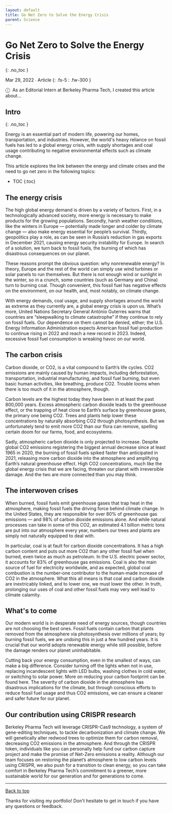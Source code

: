 ```yaml
---
layout: default
title: Go Net Zero to Solve the Energy Crisis
parent: Science
---
```


# Go Net Zero to Solve the Energy Crisis
{: .no_toc }

Mar 29, 2022 ∙ Article
{: .fs-5 : .fw-300 }

<span class="icon">&#9432;</span>&nbsp;&nbsp;As an Editorial Intern at Berkeley Pharma Tech, I created this article about...

## Intro
{: .no_toc }

Energy is an essential part of modern life, powering our homes, transportation, and industries. However, the world's heavy reliance on fossil fuels has led to a global energy crisis, with supply shortages and coal usage contributing to negative environmental effects such as climate change.

This article explores the link between the energy and climate crises and the need to go net zero in the following topics:

- TOC
{:toc} 

## The energy crisis

The high global energy demand is driven by a variety of factors. First, in a technologically advanced society, more energy is necessary to make products for the growing populations. Secondly, harsh weather conditions, like the winters in Europe — potentially made longer and colder by climate change — also make energy essential for people’s survival. Thirdly, geopolitics play a role, as can be seen in Russia’s reduction in gas exports in December 2021, causing energy security instability for Europe. In search of a solution, we turn back to fossil fuels, the burning of which has disastrous consequences on our planet.

These reasons prompt the obvious question: why nonrenewable energy? In theory, Europe and the rest of the world can simply use wind turbines or solar panels to run themselves. But there is not enough wind or sunlight in the winter, so in a crunch, some countries (such as Germany and China) turn to burning coal. Though convenient, this fossil fuel has negative effects on the environment, on our health, and, most notably, on climate change.

With energy demands, coal usage, and supply shortages around the world as extreme as they currently are, a global energy crisis is upon us. What’s more, United Nations Secretary General António Guterres warns that countries are “sleepwalking to climate catastrophe” if they continue to rely on fossil fuels. Our dependence on them cannot be denied, either; the U.S. Energy Information Administration expects American fossil fuel production to continue rising in 2022 and reach a new record in 2023. Indeed, excessive fossil fuel consumption is wreaking havoc on our world.

## The carbon crisis

Carbon dioxide, or CO2, is a vital compound to Earth’s life cycles. CO2 emissions are mainly caused by human impacts, including deforestation, transportation, industrial manufacturing, and fossil fuel burning, but even basic human activities, like breathing, produce CO2. Trouble looms when there is too much of it in the atmosphere, though.

Carbon levels are the highest today they have been in at least the past 800,000 years. Excess atmospheric carbon dioxide leads to the greenhouse effect, or the trapping of heat close to Earth’s surface by greenhouse gases, the primary one being CO2. Trees and plants help lower these concentrations by naturally absorbing CO2 through photosynthesis. But we unfortunately tend to emit more CO2 than our flora can remove, spelling certain doom for our farms, food, and ecosystems.

Sadly, atmospheric carbon dioxide is only projected to increase. Despite global CO2 emissions registering the biggest annual decrease since at least 1965 in 2020, the burning of fossil fuels spiked faster than anticipated in 2021, releasing more carbon dioxide into the atmosphere and amplifying Earth’s natural greenhouse effect. High CO2 concentrations, much like the global energy crisis that we are facing, threaten our planet with irreversible damage. And the two are more connected than you may think.

## The interwoven crises

When burned, fossil fuels emit greenhouse gases that trap heat in the atmosphere, making fossil fuels the driving force behind climate change. In the United States, they are responsible for over 80% of greenhouse gas emissions — and 98% of carbon dioxide emissions alone. And while natural processes can take in some of this CO2, an estimated 4.1 billion metric tons are put into our atmosphere every year, numbers our trees and plants are simply not naturally equipped to deal with.

In particular, coal is at fault for carbon dioxide concentrations. It has a high carbon content and puts out more CO2 than any other fossil fuel when burned, even twice as much as petroleum. In the U.S. electric power sector, it accounts for 83% of greenhouse gas emissions. Coal is also the main source of fuel for electricity worldwide, and as expected, global coal combustion is the number-one contributor to the human-made increase of CO2 in the atmosphere. What this all means is that coal and carbon dioxide are inextricably linked, and to lower one, we must lower the other. In truth, prolonging our uses of coal and other fossil fuels may very well lead to climate calamity.

## What's to come

Our modern world is in desperate need of energy sources, though countries are not choosing the best ones. Fossil fuels contain carbon that plants removed from the atmosphere via photosynthesis over millions of years; by burning fossil fuels, we are undoing this in just a few hundred years. It is crucial that our world adopts renewable energy while still possible, before the damage renders our planet uninhabitable.

Cutting back your energy consumption, even in the smallest of ways, can make a big difference. Consider turning off the lights when not in use, replacing incandescent lights with LED bulbs, washing clothes in cold water, or switching to solar power. More on reducing your carbon footprint can be found here. The severity of carbon dioxide in the atmosphere has disastrous implications for the climate, but through conscious efforts to reduce fossil fuel usage and thus CO2 emissions, we can ensure a cleaner and safer future for our planet.

## Our contribution using CRISPR research

Berkeley Pharma Tech will leverage CRISPR-Cas9 technology, a system of gene-editing techniques, to tackle decarbonization and climate change. We will genetically alter redwood trees to optimize them for carbon removal, decreasing CO2 emissions in the atmosphere. And through the CRISPR token, individuals like you can personally help fund our carbon capture project and make the promise of Net-Zero emissions a reality. Although our team focuses on restoring the planet’s atmosphere to low carbon levels using CRISPR, we also push for a transition to clean energy, so you can take comfort in Berkeley Pharma Tech’s commitment to a greener, more sustainable world for our generation and for generations to come.

---

[Back to top](#top)

Thanks for visiting my portfolio! Don't hesitate to get in touch if you have any questions or feedback.
